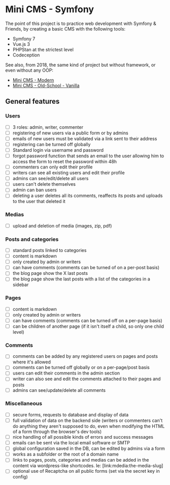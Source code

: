 # Mini CMS - Symfony

The point of this project is to practice web development with Symfony & Friends, by creating a basic CMS with the following tools:
- Symfony 7
- Vue.js 3
- PHPStan at the strictest level
- Codeception
    
See also, from 2018, the same kind of project but without framework, or even without any OOP:
- [Mini CMS - Modern](https://github.com/florentpoujol/minicms-modern)
- [Mini CMS - Old-School - Vanilla](https://github.com/florentpoujol/minicms-osv)
  
## General features

### Users

- [ ] 3 roles: admin, writer, commenter
- [ ] registering of new users via a public form or by admins
- [ ] emails of new users must be validated via a link sent to their address
- [ ] registering can be turned off globally
- [ ] Standard login via username and password
- [ ] forgot password function that sends an email to the user allowing him to access the form to reset the password within 48h
- [ ] commenters can only edit their profile
- [ ] writers can see all existing users and edit their profile
- [ ] admins can see/edit/delete all users
- [ ] users can't delete themselves
- [ ] admin can ban users
- [ ] deleting a user deletes all its comments, reaffects its posts and uploads to the user that deleted it

### Medias

- [ ] upload and deletion of media (images, zip, pdf)

### Posts and categories

- [ ] standard posts linked to categories
- [ ] content is markdown
- [ ] only created by admin or writers
- [ ] can have comments (comments can be turned of on a per-post basis)
- [ ] the blog page show the X last posts
- [ ] the blog page show the last posts with a list of the categories in a sidebar

### Pages

- [ ] content is markdown
- [ ] only created by admin or writers
- [ ] can have comments (comments can be turned off on a per-page basis)
- [ ] can be children of another page (if it isn't itself a child, so only one child level)

### Comments

- [ ] comments can be added by any registered users on pages and posts where it's allowed
- [ ] comments can be turned off globally or on a per-page/post basis
- [ ] users can edit their comments in the admin section
- [ ] writer can also see and edit the comments attached to their pages and posts
- [ ] admins can see/update/delete all comments

### Miscellaneous

- [ ] secure forms, requests to database and display of data
- [ ] full validation of data on the backend side (writers or commenters can't do anything they aren't supposed to do, even when modifying the HTML of a form through the browser's dev tools)
- [ ] nice handling of all possible kinds of errors and success messages
- [ ] emails can be sent via the local email software or SMTP
- [ ] global configuration saved in the DB, can be edited by admins via a form
- [ ] works as a subfolder or the root of a domain name
- [ ] links to pages, posts, categories and medias can be added in the content via wordpress-like shortcodes. Ie: [link:mdedia:the-media-slug]
- [ ] optional use of Recaptcha on all public forms (set via the secret key in config)
